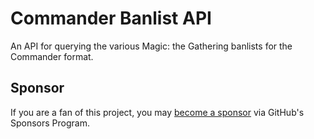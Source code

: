 # Commander Banlist API

An API for querying the various Magic: the Gathering banlists for the Commander format.

## Sponsor

If you are a fan of this project, you may
[become a sponsor](https://github.com/sponsors/CharlesStover)
via GitHub's Sponsors Program.
